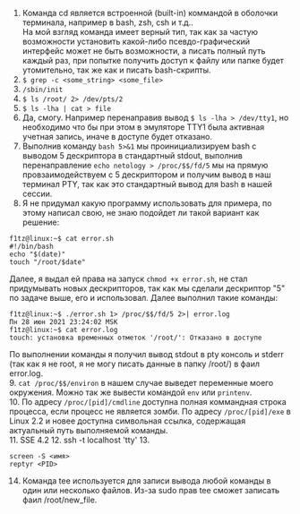 1. Команда cd является встроенной (built-in) коммандой в оболочки терминала, например в bash, zsh, csh и т.д..  
На мой взгляд команда имеет верный тип, так как за частую возможности установить какой-либо псевдо-графический интерфейс может не быть возможности, а писать полный путь каждый раз, при попытке получить доступ к файлу или папке будет утомительно, так же как и писать bash-скрипты.  
2. `$ grep -c <some_string> <some_file>`  
3. `/sbin/init`  
4. `$ ls /root/ 2> /dev/pts/2`  
5. `$ ls -lha | cat > file`  
6. Да, смогу. Например перенаправив вывод `$ ls -lha > /dev/tty1`, но необходимо что бы при этом в эмуляторе TTY1 была активная учетная запись, иначе в доступе будет отказано.
7. Выполнив команду `bash 5>&1` мы проинициализируем bash с выводом 5 дескриптора в стандартный stdout, выполнив перенаправление `echo netology > /proc/$$/fd/5` мы на прямую провзаимодействуем с 5 дескриптором и получим вывод в наш терминал PTY, так как это стандартный вывод для bash в нашей сессии.
8. Я не придумал какую программу использовать для примера, по этому написал свою, не знаю подойдет ли такой вариант как решение:
```
f1tz@linux:~$ cat error.sh 
#!/bin/bash
echo "$(date)"
touch "/root/$date"
```
Далее, я выдал ей права на запуск `chmod +x error.sh`, не стал придумывать новых дескрипторов, так как мы сделали дескриптор "5" по задаче выше, его и использовал. Далее выполнил такие команды:
```
f1tz@linux:~$ ./error.sh 1> /proc/$$/fd/5 2>| error.log
Пн 28 июн 2021 23:24:02 MSK
f1tz@linux:~$ cat error.log 
touch: установка временных отметок '/root/': Отказано в доступе
```
По выполнении команды я получил вывод stdout в pty консоль и stderr (так как я не root, я не могу писать данные в папку /root/) в фаил error.log.  
9. `cat /proc/$$/environ` в нашем случае выведет переменные моего окружения. Можно так же вывести командой `env` или `printenv`.  
10. По адресу `/proc/[pid]/cmdline` доступна полная коммандная строка процесса, если процесс не является зомби. По адресу `/proc/[pid]/exe` в Linux 2.2 и новее доступна символьная ссылка, содержащая актуальный путь выполняемой команды.  
11. SSE 4.2
12. ssh -t localhost 'tty'
13. 
```
screen -S <имя>
reptyr <PID>
```
14. Команда tee используется для записи вывода любой команды в один или несколько файлов. Из-за sudo прав tee сможет записать фаил /root/new_file.